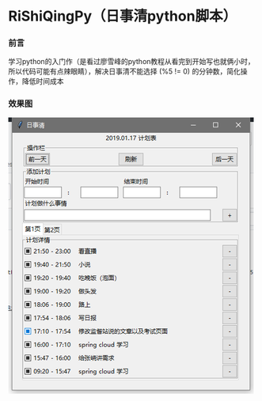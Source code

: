 # RiShiQingPy（日事清python脚本）

### 前言

学习python的入门作（是看过廖雪峰的python教程从看完到开始写也就俩小时，所以代码可能有点辣眼睛），解决日事清不能选择 (%5 != 0) 的分钟数，简化操作，降低时间成本

### 效果图
![效果图](https://github.com/orz0219/RiShiQingPy/blob/master/img/001.jpg)
